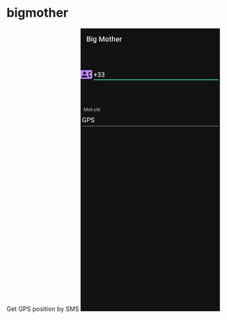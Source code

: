 # bigmother
Get GPS position by SMS
![alt text](https://github.com/GreenSnakeLinux/bigmother/blob/master/Screenshot_1.jpg)
